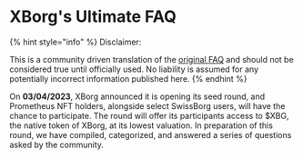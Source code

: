 # XBorg's Ultimate FAQ

{% hint style="info" %}
Disclaimer:&#x20;

This is a community driven translation of the [original FAQ](https://xborg-1.gitbook.io/faq/) and should not be considered true until officially used. No liability is assumed for any potentially incorrect information published here.
{% endhint %}

On **03/04/2023**, XBorg announced it is opening its seed round, and Prometheus NFT holders, alongside select SwissBorg users, will have the chance to participate. The round will offer its participants access to $XBG, the native token of XBorg, at its lowest valuation. In preparation of this round, we have compiled, categorized, and answered a series of questions asked by the community.

